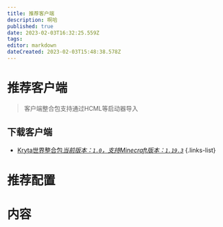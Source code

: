 ```yaml
---
title: 推荐客户端
description: 啊哈
published: true
date: 2023-02-03T16:32:25.559Z
tags: 
editor: markdown
dateCreated: 2023-02-03T15:48:38.578Z
---
```


# 推荐客户端
> 客户端整合包支持通过HCML等启动器导入
## 下载客户端
- [Kryta世界整合包*当前版本：`1.0`，支持Minecraft版本：`1.19.3`*](/editors/visualeditor)
{.links-list}

# 推荐配置
# 内容
